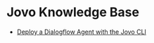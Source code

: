 # Jovo Knowledge Base

* [Deploy a Dialogflow Agent with the Jovo CLI](./deploy-dialogflow-agent './kb/deploy-dialogflow-agent')


<!--[metadata]: {"title": "Jovo Knowledge Base", 
                "description": "Practical examples for voice app development with Jovo",
                "activeSections": ["kb"],
                "expandedSections": "kb",
                "inSections": "kb",
                "breadCrumbs": {"Docs": "docs",
				"Knowledge Base": "docs/kb"
                                },
		"commentsID": "framework/docs/kb",
		"route": "docs/kb"
                }-->
